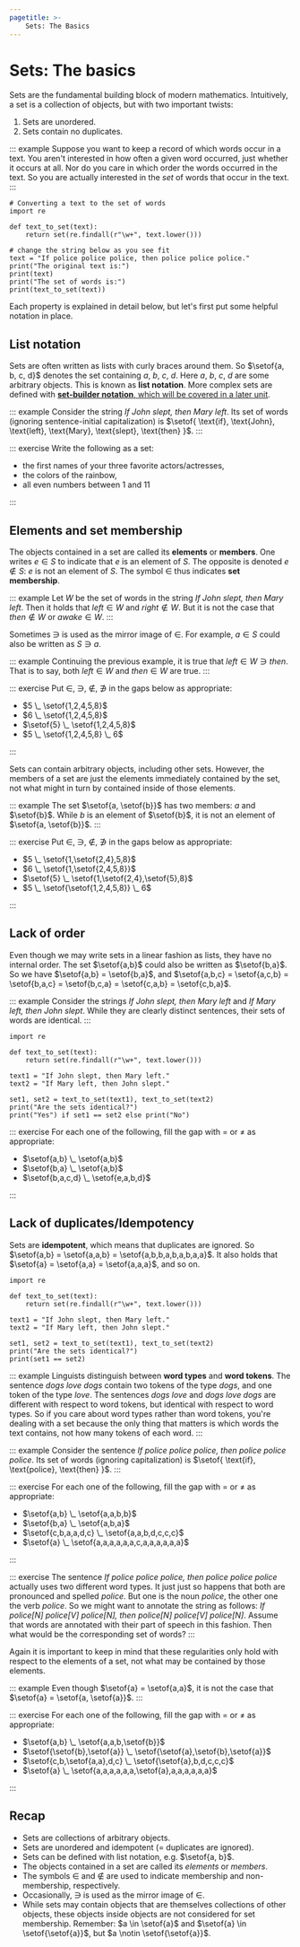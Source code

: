 ```yaml
---
pagetitle: >-
    Sets: The Basics
---
```


# Sets: The basics

Sets are the fundamental building block of modern mathematics.
Intuitively, a set is a collection of objects, but with two important twists:

1. Sets are unordered.
1. Sets contain no duplicates.

::: example
Suppose you want to keep a record of which words occur in a text.
You aren't interested in how often a given word occurred, just whether it occurs at all.
Nor do you care in which order the words occurred in the text.
So you are actually interested in the *set* of words that occur in the text.
:::

``` jupyterpython
# Converting a text to the set of words
import re

def text_to_set(text):
    return set(re.findall(r"\w+", text.lower()))

# change the string below as you see fit
text = "If police police police, then police police police."
print("The original text is:")
print(text)
print("The set of words is:")
print(text_to_set(text))
```

Each property is explained in detail below, but let's first put some helpful notation in place.

## List notation

Sets are often written as lists with curly braces around them.
So $\setof{a, b, c, d}$ denotes the set containing $a$, $b$, $c$, $d$.
Here $a$, $b$, $c$, $d$ are some arbitrary objects.
This is known as **list notation**.
More complex sets are defined with [**set-builder notation**, which will be covered in a later unit](./fixme).

::: example
Consider the string *If John slept, then Mary left*.
Its set of words (ignoring sentence-initial capitalization) is
$\setof{
\text{if},
\text{John},
\text{left},
\text{Mary},
\text{slept},
\text{then}
}$.
:::

::: exercise
Write the following as a set:

- the first names of your three favorite actors/actresses,
- the colors of the rainbow,
- all even numbers between 1 and 11

:::

## Elements and set membership

The objects contained in a set are called its **elements** or **members**.
One writes $e \in S$ to indicate that $e$ is an element of $S$.
The opposite is denoted $e \notin S$: $e$ is not an element of $S$.
The symbol $\in$ thus indicates **set membership**.

::: example
Let $W$ be the set of words in the string *If John slept, then Mary left*.
Then it holds that $\mathit{left} \in W$ and $\mathit{right} \notin W$.
But it is not the case that $\mathit{then} \notin W$ or $\mathit{awake} \in W$.
:::

Sometimes $\ni$ is used as the mirror image of $\in$.
For example, $a \in S$ could also be written as $S \ni a$.

::: example
Continuing the previous example, it is true that $\mathit{left} \in W \ni \mathit{then}$.
That is to say, both $\mathit{left} \in W$ and $\mathit{then} \in W$ are true.
:::

::: exercise
Put $\in$, $\ni$, $\notin$, $\not\ni$ in the gaps below as appropriate:

- $5 \_ \setof{1,2,4,5,8}$
- $6 \_ \setof{1,2,4,5,8}$
- $\setof{5} \_ \setof{1,2,4,5,8}$
- $5 \_ \setof{1,2,4,5,8} \_ 6$

:::

Sets can contain arbitrary objects, including other sets.
However, the members of a set are just the elements immediately contained by the set, not what might in turn by contained inside of those elements.

::: example
The set $\setof{a, \setof{b}}$ has two members: $a$ and $\setof{b}$.
While $b$ is an element of $\setof{b}$, it is not an element of $\setof{a, \setof{b}}$.
:::

::: exercise
Put $\in$, $\ni$, $\notin$, $\not\ni$ in the gaps below as appropriate:

- $5 \_ \setof{1,\setof{2,4},5,8}$
- $6 \_ \setof{1,\setof{2,4,5,8}}$
- $\setof{5} \_ \setof{1,\setof{2,4},\setof{5},8}$
- $5 \_ \setof{\setof{1,2,4,5,8}} \_ 6$

:::

## Lack of order

Even though we may write sets in a linear fashion as lists, they have no internal order.
The set $\setof{a,b}$ could also be written as $\setof{b,a}$.
So we have $\setof{a,b} = \setof{b,a}$, and
$\setof{a,b,c} =
 \setof{a,c,b} =
 \setof{b,a,c} =
 \setof{b,c,a} =
 \setof{c,a,b} =
 \setof{c,b,a}$.

::: example
Consider the strings
*If John slept, then Mary left* and
*If Mary left, then John slept*.
While they are clearly distinct sentences, their sets of words are identical.
:::

``` jupyterpython
import re

def text_to_set(text):
    return set(re.findall(r"\w+", text.lower()))

text1 = "If John slept, then Mary left."
text2 = "If Mary left, then John slept."

set1, set2 = text_to_set(text1), text_to_set(text2)
print("Are the sets identical?")
print("Yes") if set1 == set2 else print("No")
```

::: exercise
For each one of the following, fill the gap with $=$ or $\neq$ as appropriate:

- $\setof{a,b} \_ \setof{a,b}$
- $\setof{b,a} \_ \setof{a,b}$
- $\setof{b,a,c,d} \_ \setof{e,a,b,d}$

:::

## Lack of duplicates/Idempotency

Sets are **idempotent**, which means that duplicates are ignored.
So $\setof{a,b} = \setof{a,a,b} = \setof{a,b,b,a,b,a,b,a,a}$.
It also holds that $\setof{a} = \setof{a,a} = \setof{a,a,a}$, and so on.

``` jupyterpython
import re

def text_to_set(text):
    return set(re.findall(r"\w+", text.lower()))

text1 = "If John slept, then Mary left."
text2 = "If Mary left, then John slept."

set1, set2 = text_to_set(text1), text_to_set(text2)
print("Are the sets identical?")
print(set1 == set2)
```

::: example
Linguists distinguish between **word types** and **word tokens**.
The sentence *dogs love dogs* contain two tokens of the type *dogs*, and one token of the type *love*.
The sentences *dogs love* and *dogs love dogs* are different with respect to word tokens, but identical with respect to word types.
So if you care about word types rather than word tokens, you're dealing with a set because the only thing that matters is which words the text contains, not how many tokens of each word.
:::

::: example
Consider the sentence *If police police police, then police police police*.
Its set of words (ignoring capitalization) is 
$\setof{
\text{if},
\text{police},
\text{then}
}$.
:::

::: exercise
For each one of the following, fill the gap with $=$ or $\neq$ as appropriate:

- $\setof{a,b} \_ \setof{a,a,b,b}$
- $\setof{b,a} \_ \setof{a,b,a}$
- $\setof{c,b,a,a,d,c} \_ \setof{a,a,b,d,c,c,c}$
- $\setof{a} \_ \setof{a,a,a,a,a,a,c,a,a,a,a,a,a}$

:::

::: exercise
The sentence *If police police police, then police police police* actually uses two different word types.
It just just so happens that both are pronounced and spelled *police*.
But one is the noun *police*, the other one the verb *police*.
So we might want to annotate the string as follows:
*If police[N] police[V] police[N], then police[N] police[V] police[N]*.
Assume that words are annotated with their part of speech in this fashion.
Then what would be the corresponding set of words?
:::

Again it is important to keep in mind that these regularities only hold with respect to the elements of a set, not what may be contained by those elements.

::: example
Even though $\setof{a} = \setof{a,a}$, it is not the case that $\setof{a} = \setof{a, \setof{a}}$.
:::

::: exercise
For each one of the following, fill the gap with $=$ or $\neq$ as appropriate:

- $\setof{a,b} \_ \setof{a,a,b,\setof{b}}$
- $\setof{\setof{b},\setof{a}} \_ \setof{\setof{a},\setof{b},\setof{a}}$
- $\setof{c,b,\setof{a,a},d,c} \_ \setof{\setof{a},b,d,c,c,c}$
- $\setof{a} \_ \setof{a,a,a,a,a,a,\setof{a},a,a,a,a,a,a}$

:::

## Recap

- Sets are collections of arbitrary objects.
- Sets are unordered and idempotent (= duplicates are ignored).
- Sets can be defined with list notation, e.g. $\setof{a, b}$.
- The objects contained in a set are called its *elements* or *members*.
- The symbols $\in$ and $\notin$ are used to indicate membership and non-membership, respectively.
- Occasionally, $\ni$ is used as the mirror image of $\in$.
- While sets may contain objects that are themselves collections of other objects, these objects inside objects are not considered for set membership.
  Remember: $a \in \setof{a}$ and $\setof{a} \in \setof{\setof{a}}$, but $a \notin \setof{\setof{a}}$.
